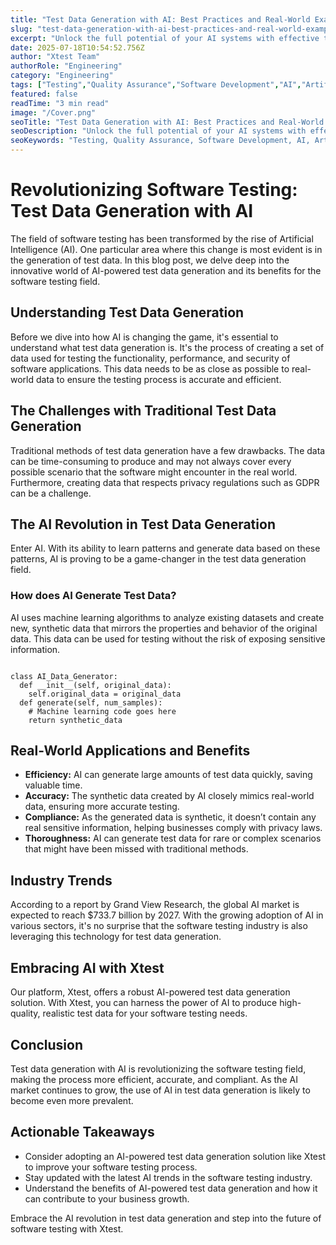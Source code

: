 ```yaml
---
title: "Test Data Generation with AI: Best Practices and Real-World Examples"
slug: "test-data-generation-with-ai-best-practices-and-real-world-examples"
excerpt: "Unlock the full potential of your AI systems with effective test data generation! Explore how AI can revolutionize the creation of test datasets, enhancing accuracy and efficiency. Dont miss out on our deep-dive into AI-powered testing strategies and their transformative impact on software development."
date: 2025-07-18T10:54:52.756Z
author: "Xtest Team"
authorRole: "Engineering"
category: "Engineering"
tags: ["Testing","Quality Assurance","Software Development","AI","Artificial Intelligence"]
featured: false
readTime: "3 min read"
image: "/Cover.png"
seoTitle: "Test Data Generation with AI: Best Practices and Real-World Examples"
seoDescription: "Unlock the full potential of your AI systems with effective test data generation! Explore how AI can revolutionize the creation of test datasets, enhancing accuracy and efficiency. Dont miss out on our deep-dive into AI-powered testing strategies and their transformative impact on software development."
seoKeywords: "Testing, Quality Assurance, Software Development, AI, Artificial Intelligence"
---
```


# Revolutionizing Software Testing: Test Data Generation with AI

The field of software testing has been transformed by the rise of Artificial Intelligence (AI). One particular area where this change is most evident is in the generation of test data. In this blog post, we delve deep into the innovative world of AI-powered test data generation and its benefits for the software testing field.

## Understanding Test Data Generation

Before we dive into how AI is changing the game, it's essential to understand what test data generation is. It's the process of creating a set of data used for testing the functionality, performance, and security of software applications. This data needs to be as close as possible to real-world data to ensure the testing process is accurate and efficient.

## The Challenges with Traditional Test Data Generation

Traditional methods of test data generation have a few drawbacks. The data can be time-consuming to produce and may not always cover every possible scenario that the software might encounter in the real world. Furthermore, creating data that respects privacy regulations such as GDPR can be a challenge.

## The AI Revolution in Test Data Generation

Enter AI. With its ability to learn patterns and generate data based on these patterns, AI is proving to be a game-changer in the test data generation field.

### How does AI Generate Test Data?

AI uses machine learning algorithms to analyze existing datasets and create new, synthetic data that mirrors the properties and behavior of the original data. This data can be used for testing without the risk of exposing sensitive information.

```

class AI_Data_Generator:
  def __init__(self, original_data):
    self.original_data = original_data
  def generate(self, num_samples):
    # Machine learning code goes here
    return synthetic_data
```

## Real-World Applications and Benefits

*   **Efficiency:** AI can generate large amounts of test data quickly, saving valuable time.
*   **Accuracy:** The synthetic data created by AI closely mimics real-world data, ensuring more accurate testing.
*   **Compliance:** As the generated data is synthetic, it doesn’t contain any real sensitive information, helping businesses comply with privacy laws.
*   **Thoroughness:** AI can generate test data for rare or complex scenarios that might have been missed with traditional methods.

## Industry Trends

According to a report by Grand View Research, the global AI market is expected to reach $733.7 billion by 2027. With the growing adoption of AI in various sectors, it's no surprise that the software testing industry is also leveraging this technology for test data generation.

## Embracing AI with Xtest

Our platform, Xtest, offers a robust AI-powered test data generation solution. With Xtest, you can harness the power of AI to produce high-quality, realistic test data for your software testing needs.

## Conclusion

Test data generation with AI is revolutionizing the software testing field, making the process more efficient, accurate, and compliant. As the AI market continues to grow, the use of AI in test data generation is likely to become even more prevalent.

## Actionable Takeaways

*   Consider adopting an AI-powered test data generation solution like Xtest to improve your software testing process.
*   Stay updated with the latest AI trends in the software testing industry.
*   Understand the benefits of AI-powered test data generation and how it can contribute to your business growth.

Embrace the AI revolution in test data generation and step into the future of software testing with Xtest.